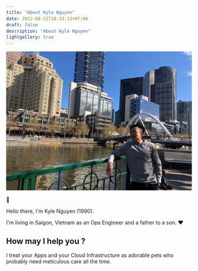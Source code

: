 ```yaml
---
title: "About Kyle Nguyen"
date: 2022-08-21T18:33:13+07:00
draft: false
description: "About Kyle Nguyen"
lightgallery: true
---
```


![AboutMe](/images/aboutme.jpg "Melbourne, Australia 2018")

:wave:

Hello there, I'm Kyle Nguyen (1990).

I'm living in Saigon, Vietnam as an Ops Engineer and a father to a son. :heart:

## How may I help you ?

I treat your Apps and your Cloud Infrastructure as adorable pets who probably need meticulous care all the time.

